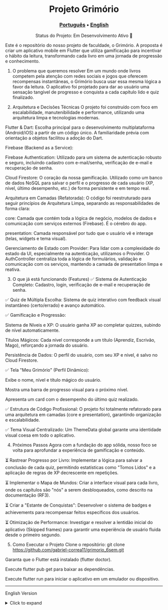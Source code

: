 
<div align="center">
<h1>Projeto Grimório</h1>
<h3><a href="#">Português</a> • <a href="#english-version">English</a></h3>
</div>

<div align="center">

Status do Projeto: Em Desenvolvimento Ativo 🚀

</div>

Este é o repositório do nosso projeto de faculdade, o Grimório. A proposta é criar um aplicativo mobile em Flutter que utiliza gamificação para incentivar o hábito da leitura, transformando cada livro em uma jornada de progressão e conhecimento.

1. O problema que queremos resolver
Em um mundo onde livros competem pela atenção com redes sociais e jogos que oferecem recompensas instantâneas, o Grimório busca usar essa mesma lógica a favor da leitura. O aplicativo foi projetado para dar ao usuário uma sensação tangível de progresso e conquista a cada capítulo lido e quiz finalizado.

2. Arquitetura e Decisões Técnicas
O projeto foi construído com foco em escalabilidade, manutenibilidade e performance, utilizando uma arquitetura limpa e tecnologias modernas.

Flutter & Dart: Escolha principal para o desenvolvimento multiplataforma (Android/iOS) a partir de um código único. A familiaridade prévia com orientação a objetos facilitou a adoção do Dart.

Firebase (Backend as a Service):

Firebase Authentication: Utilizado para um sistema de autenticação robusto e seguro, incluindo cadastro com e-mail/senha, verificação de e-mail e recuperação de senha.

Cloud Firestore: O coração da nossa gamificação. Utilizado como um banco de dados NoSQL para salvar o perfil e o progresso de cada usuário (XP, nível, último desempenho, etc.) de forma persistente e em tempo real.

Arquitetura em Camadas (Refatorada): O código foi reestruturado para seguir princípios de Arquitetura Limpa, separando as responsabilidades de forma clara:

core: Camada que contém toda a lógica de negócio, modelos de dados e comunicação com serviços externos (Firebase). É o cérebro do app.

presentation: Camada responsável por tudo que o usuário vê e interage (telas, widgets e tema visual).

Gerenciamento de Estado com Provider: Para lidar com a complexidade do estado da UI, especialmente na autenticação, utilizamos o Provider. O AuthController centraliza toda a lógica de formulários, validação e comunicação com os serviços, mantendo a camada de presentation limpa e reativa.

3. O que já está funcionando (Features)
✅ Sistema de Autenticação Completo: Cadastro, login, verificação de e-mail e recuperação de senha.

✅ Quiz de Múltipla Escolha: Sistema de quiz interativo com feedback visual instantâneo (certo/errado) e avanço automático.

✅ Gamificação e Progressão:

Sistema de Níveis e XP: O usuário ganha XP ao completar quizzes, subindo de nível automaticamente.

Títulos Mágicos: Cada nível corresponde a um título (Aprendiz, Escrivão, Mago), reforçando a jornada do usuário.

Persistência de Dados: O perfil do usuário, com seu XP e nível, é salvo no Cloud Firestore.

✅ Tela "Meu Grimório" (Perfil Dinâmico):

Exibe o nome, nível e título mágico do usuário.

Mostra uma barra de progresso visual para o próximo nível.

Apresenta um card com o desempenho do último quiz realizado.

✅ Estrutura de Código Profissional: O projeto foi totalmente refatorado para uma arquitetura em camadas (core e presentation), garantindo organização e escalabilidade.

✅ Tema Visual Centralizado: Um ThemeData global garante uma identidade visual coesa em todo o aplicativo.

4. Próximos Passos
Agora com a fundação do app sólida, nosso foco se volta para aprofundar a experiência de gamificação e conteúdo.

⏳ Rastrear Progresso por Livro: Implementar a lógica para salvar a conclusão de cada quiz, permitindo estatísticas como "Tomos Lidos" e a aplicação de regras de XP decrescente em repetições.

⏳ Implementar o Mapa de Mundos: Criar a interface visual para cada livro, onde os capítulos são "nós" a serem desbloqueados, como descrito na documentação (RF3).

⏳ Criar a "Estante de Conquistas": Desenvolver o sistema de badges e achievements para recompensar feitos específicos dos usuários.

⏳ Otimização de Performance: Investigar e resolver a lentidão inicial do aplicativo (Skipped frames) para garantir uma experiência de usuário fluida desde o primeiro segundo.

5. Como Executar o Projeto
Clone o repositório: git clone https://github.com/gabriel-correa11/grimorio_6sem.git

Garanta que o Flutter está instalado (flutter doctor).

Execute flutter pub get para baixar as dependências.

Execute flutter run para iniciar o aplicativo em um emulador ou dispositivo.

<hr>

<div id="english-version"></div>

English Version
<details>
<summary>Click to expand</summary>

<div align="center">
<h1>Project Grimorio</h1>
</div>

<div align="center">

Project Status: In Active Development 🚀

</div>

This is the repository for our college project, Grimorio. The goal is to create a mobile application in Flutter that uses gamification to encourage the reading habit by turning each book into a journey of progression and knowledge.

1. The Problem We Want to Solve
In a world where books compete for attention with social media and games that offer instant rewards, Grimorio aims to use the same logic in favor of reading. The app is designed to give the user a tangible sense of progress and achievement with each completed chapter and quiz.

2. Architecture and Technical Decisions
The project was built with a focus on scalability, maintainability, and performance, using a clean architecture and modern technologies.

Flutter & Dart: The primary choice for cross-platform development (Android/iOS) from a single codebase. Our previous experience with object-oriented programming made the transition to Dart smooth.

Firebase (Backend as a Service):

Firebase Authentication: Used for a robust and secure authentication system, including email/password sign-up, email verification, and password recovery.

Cloud Firestore: The heart of our gamification. Used as a NoSQL database to persistently save each user's profile and progress (XP, level, last quiz performance, etc.) in real-time.

Layered Architecture (Refactored): The code was restructured to follow Clean Architecture principles, clearly separating responsibilities:

core: The layer containing all business logic, data models, and communication with external services (Firebase). It's the app's brain.

presentation: The layer responsible for everything the user sees and interacts with (screens, widgets, and visual theme).

State Management with Provider: To handle UI state complexity, especially in authentication, we used Provider. The AuthController centralizes all form logic, validation, and communication with services, keeping the presentation layer clean and reactive.

3. What's Already Working (Features)
✅ Complete Authentication System: Sign-up, login, email verification, and password recovery.

✅ Multiple-Choice Quiz: An interactive quiz system with instant visual feedback (correct/incorrect) and automatic progression.

✅ Gamification and Progression:

Level and XP System: Users earn XP by completing quizzes, leveling up automatically.

Magical Titles: Each level corresponds to a title (Apprentice, Scribe, Mage), reinforcing the user's journey.

Data Persistence: The user's profile, with their XP and level, is saved in Cloud Firestore.

✅ "My Grimoire" Screen (Dynamic Profile):

Displays the user's name, level, and magical title.

Shows a visual progress bar for the next level.

Presents a card with the performance from the last quiz taken.

✅ Professional Code Structure: The project was fully refactored into a layered architecture (core and presentation), ensuring organization and scalability.

✅ Centralized Visual Theme: A global ThemeData ensures a cohesive visual identity throughout the app.

4. Next Steps
With the app's foundation now solid, our focus shifts to deepening the gamification experience and content.

⏳ Track Progress per Book: Implement the logic to save the completion of each quiz, enabling stats like "Tomes Read" and applying diminishing XP rules for repeats.

⏳ Implement the World Map: Create the visual interface for each book, where chapters are "nodes" to be unlocked, as described in the documentation (RF3).

⏳ Create the "Achievement Shelf": Develop the system for badges and achievements to reward specific user accomplishments.

⏳ Performance Optimization: Investigate and resolve the app's initial startup slowness (Skipped frames) to ensure a fluid user experience from the very first second.

5. How to Run the Project
Clone the repository: git clone https://github.com/gabriel-correa11/grimorio_6sem.git

Ensure Flutter is installed (flutter doctor).

Run flutter pub get to download dependencies.

Run flutter run to start the application on an emulator or device.

</details>
